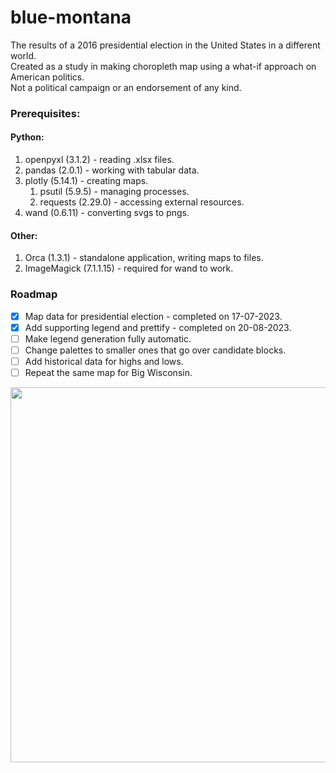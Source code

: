 # blue-montana

The results of a 2016 presidential election in the United States in a different world. 
<br>Created as a study in making choropleth map using a what-if approach on American politics.</br>
Not a political campaign or an endorsement of any kind.

### Prerequisites:

#### Python: ####

1. openpyxl (3.1.2) - reading .xlsx files. 
2. pandas (2.0.1) - working with tabular data.
3. plotly (5.14.1) - creating maps.
    1. psutil (5.9.5) - managing processes.
    2. requests (2.29.0) - accessing external resources.
4. wand (0.6.11) - converting svgs to pngs. 
  
#### Other: ####
1. Orca (1.3.1) - standalone application, writing maps to files.
2. ImageMagick (7.1.1.15) - required for wand to work. 

### Roadmap

- [x] Map data for presidential election - completed on 17-07-2023.
- [x] Add supporting legend and prettify - completed on 20-08-2023.
- [ ] Make legend generation fully automatic.
- [ ] Change palettes to smaller ones that go over candidate blocks.
- [ ] Add historical data for highs and lows. 
- [ ] Repeat the same map for Big Wisconsin. 

<img src="https://github.com/Sibdroid/blue-montana/assets/77882767/c78dcf79-5cbc-4a25-907a-027b9b619be4" width="600" />
